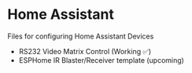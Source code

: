 # Home Assistant
 Files for configuring Home Assistant Devices

 - RS232 Video Matrix Control (Working :white_check_mark:)
 - ESPHome IR Blaster/Receiver template (upcoming)
